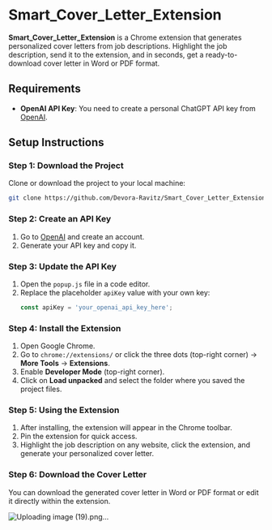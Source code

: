 # **Smart_Cover_Letter_Extension**

**Smart_Cover_Letter_Extension** is a Chrome extension that generates personalized cover letters from job descriptions. Highlight the job description, send it to the extension, and in seconds, get a ready-to-download cover letter in Word or PDF format.

## **Requirements**
- **OpenAI API Key**: You need to create a personal ChatGPT API key from [OpenAI](https://beta.openai.com/signup/).

## **Setup Instructions**

### **Step 1: Download the Project**
Clone or download the project to your local machine:
```bash
git clone https://github.com/Devora-Ravitz/Smart_Cover_Letter_Extension.git
```

### **Step 2: Create an API Key**
1. Go to [OpenAI](https://beta.openai.com/signup/) and create an account.
2. Generate your API key and copy it.

### **Step 3: Update the API Key**
1. Open the `popup.js` file in a code editor.
2. Replace the placeholder `apiKey` value with your own key:
    ```javascript
    const apiKey = 'your_openai_api_key_here';
    ```

### **Step 4: Install the Extension**
1. Open Google Chrome.
2. Go to `chrome://extensions/` or click the three dots (top-right corner) → **More Tools** → **Extensions**.
3. Enable **Developer Mode** (top-right corner).
4. Click on **Load unpacked** and select the folder where you saved the project files.

### **Step 5: Using the Extension**
1. After installing, the extension will appear in the Chrome toolbar.
2. Pin the extension for quick access.
3. Highlight the job description on any website, click the extension, and generate your personalized cover letter.

### **Step 6: Download the Cover Letter**
You can download the generated cover letter in Word or PDF format or edit it directly within the extension.

![Uploading image (19).png…]()


